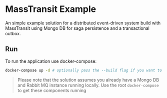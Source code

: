# MassTransit Example

An simple example solution for a distributed event-driven system build with MassTransit using Mongo DB for saga persistence and a transactional outbox.

## Run

To run the application use docker-compose:

```bash
docker-compose up -d # optionally pass the --build flag if you want to rebuild images
```

> Please note that the solution assumes you already have a Mongo DB and Rabbit MQ instance running locally. Use the root `docker-compose` to get these components running